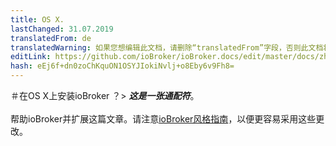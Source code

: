 ```yaml
---
title: OS X.
lastChanged: 31.07.2019
translatedFrom: de
translatedWarning: 如果您想编辑此文档，请删除“translatedFrom”字段，否则此文档将再次自动翻译
editLink: https://github.com/ioBroker/ioBroker.docs/edit/master/docs/zh-cn/install/macos.md
hash: eEj6f+dn0zoChKquON1OSYJIokiNvlj+o8Eby6v9Fh8=
---
```

＃在OS X上安装ioBroker
？&gt; ***这是一张通配符***。 <br><br>帮助ioBroker并扩展这篇文章。请注意[ioBroker风格指南](community/styleguidedoc)，以便更容易采用这些更改。